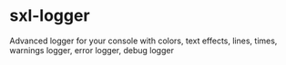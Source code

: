 # sxl-logger
 Advanced logger for your console with colors, text effects, lines, times, warnings logger, error logger, debug logger
